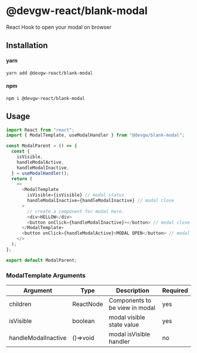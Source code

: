 # @devgw-react/blank-modal

React Hook to open your modal on browser

## Installation

#### yarn

`yarn add @devgw-react/blank-modal`

#### npm

`npm i @devgw-react/blank-modal`

## Usage

```js
import React from "react";
import { ModalTemplate, useModalHandler } from "@devgw/blank-modal";

const ModalParent = () => {
  const {
    isVisible,
    handleModalActive,
    handleModalInactive,
  } = useModalHandler();
  return (
    <>
      <ModalTemplate
        isVisible={isVisible} // modal status
        handleModalInactive={handleModalInactive} // modal close
      >
        // create a component for modal here.
        <div>HELLOW</div>
        <button onClick={handleModalInactive}></button> // modal close
      </ModalTemplate>
      <button onClick={handleModalActive}>MODAL OPEN</button> // modal open
    </>
  );
};

export default ModalParent;
```

### ModalTemplate Arguments

| Argument            | Type      | Description                    | Required |
| ------------------- | --------- | ------------------------------ | -------- |
| children            | ReactNode | Components to be view in modal | yes      |
| isVisible           | boolean   | modal visible state value      | yes      |
| handleModalInactive | ()=>void  | modal isVisible handler        | no       |
